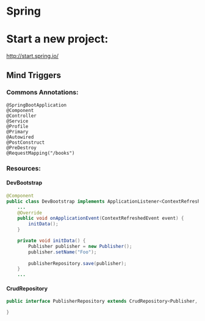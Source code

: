 # Spring

# Start a new project:
http://start.spring.io/

## Mind Triggers

### Commons Annotations:
```
@SpringBootApplication
@Component
@Controller
@Service
@Profile
@Primary
@Autowired
@PostConstruct
@PreDestroy
@RequestMapping("/books")
```

### Resources:

#### DevBootstrap

```java
@Component
public class DevBootstrap implements ApplicationListener<ContextRefreshedEvent> {
    ...
	@Override
	public void onApplicationEvent(ContextRefreshedEvent event) {
		initData();
	}

	private void initData() {
		Publisher publisher = new Publisher();
		publisher.setName("Foo");
		
		publisherRepository.save(publisher);
	}
    ...
```


#### CrudRepository
```java
public interface PublisherRepository extends CrudRepository<Publisher, Long>{

}
```